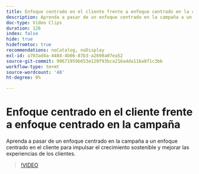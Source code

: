 ```yaml
---
title: Enfoque centrado en el cliente frente a enfoque centrado en la campaña
description: Aprenda a pasar de un enfoque centrado en la campaña a un enfoque centrado en el cliente para impulsar el crecimiento sostenible y mejorar las experiencias de los clientes.
doc-type: Video Clips
duration: 126
index: false
hide: true
hidefromtoc: true
recommendations: noCatalog, noDisplay
exl-id: a703ad4a-4484-4b06-87b3-a2698a07ea52
source-git-commit: 90671959b653e120f93bca216a4da116a8f1c3bb
workflow-type: tm+mt
source-wordcount: '48'
ht-degree: 0%

---
```


# Enfoque centrado en el cliente frente a enfoque centrado en la campaña

Aprenda a pasar de un enfoque centrado en la campaña a un enfoque centrado en el cliente para impulsar el crecimiento sostenible y mejorar las experiencias de los clientes.

<!-- 85_S651_3442537_125_customercentric-approach-vs-campaigncentric-approach -->
>[!VIDEO](https://video.tv.adobe.com/v/3460100/?learn=on&enablevpops=true&captions=spa)
